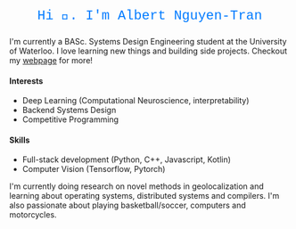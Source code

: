 <p align="center" style="font-family: 'Courier New', Courier, monospace; font-size: 24px; color: #007bff;">
  Hi 👋. I'm Albert Nguyen-Tran
</p>

I'm currently a BASc. Systems Design Engineering student at the University of Waterloo. I love learning new things and building side projects. Checkout my <a rel="nofollow noopener noreferrer" target="_blank" href="https://albertnguyentran.me/">webpage</a> for more!

<h4> Interests</h4>
<ul> <li>Deep Learning (Computational Neuroscience, interpretability)</li>
  <li>Backend Systems Design</li>
  <li>Competitive Programming </li>
</ul>

<h4> Skills</h4>
<ul> <li> Full-stack development (Python, C++, Javascript, Kotlin)</li> <li>Computer Vision (Tensorflow, Pytorch)</li> </ul>

I'm currently doing research on novel methods in geolocalization and learning about operating systems, distributed systems and compilers. I'm also passionate about playing basketball/soccer, computers and motorcycles.

